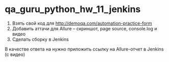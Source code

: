 # qa_guru_python_hw_11_jenkins

1. Взять свой код для http://demoqa.com/automation-practice-form
2. Добавить аттачи для Allure – скриншот, page source, console.log и видео
3. Cделать сборку в Jenkins

В качестве ответа на нужно приложить ссылку на Allure-отчет в Jenkins (с видео)
